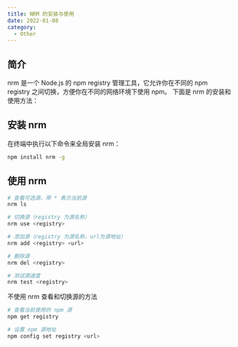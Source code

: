 ```yaml
---
title: NRM 的安装与使用
date: 2022-01-08
category:
  - Other
---
```


## 简介

nrm 是一个 Node.js 的 npm registry 管理工具，它允许你在不同的 npm registry 之间切换，方便你在不同的网络环境下使用 npm。
下面是 nrm 的安装和使用方法：

## 安装 nrm

在终端中执行以下命令来全局安装 nrm：

```bash
npm install nrm -g
```

## 使用 nrm

```bash
# 查看可选源，带 * 表示当前源
nrm ls

# 切换源（registry 为源名称）
nrm use <registry>

# 添加源（registry 为源名称，url为源地址）
nrm add <registry> <url>

# 删除源
nrm del <registry>

# 测试源速度
nrm test <registry>
```

不使用 nrm 查看和切换源的方法

```bash
# 查看当前使用的 npm 源
npm get registry

# 设置 npm 源地址
npm config set registry <url>
```
